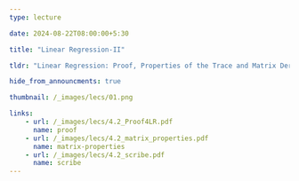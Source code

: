 ```yaml
---
type: lecture

date: 2024-08-22T08:00:00+5:30

title: "Linear Regression-II"

tldr: "Linear Regression: Proof, Properties of the Trace and Matrix Derivatives."

hide_from_announcments: true

thumbnail: /_images/lecs/01.png

links: 
    - url: /_images/lecs/4.2_Proof4LR.pdf
      name: proof
    - url: /_images/lecs/4.2_matrix_properties.pdf
      name: matrix-properties
    - url: /_images/lecs/4.2_scribe.pdf
      name: scribe
---
```

